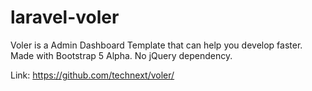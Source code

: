 # laravel-voler
Voler is a Admin Dashboard Template that can help you develop faster. Made with Bootstrap 5 Alpha. No jQuery dependency.


Link: https://github.com/technext/voler/
